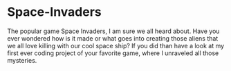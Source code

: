 # Space-Invaders
The popular game  Space Invaders, I am sure we all heard about. Have you ever wondered how is it made or what goes into creating those aliens that we all love killing with our cool space ship? If you did than have a look at my first ever coding project of your favorite game, where I unraveled all those mysteries.
